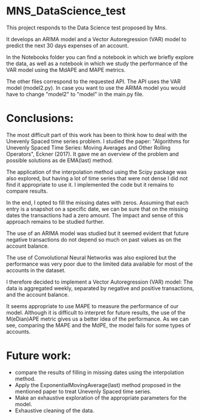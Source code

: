 # MNS_DataScience_test
This project responds to the Data Science test proposed by M*ns*.

It develops an ARIMA model and a Vector Autoregression (VAR) model to predict the next 30 days expenses of an account.

In the Notebooks folder you can find a notebook in which we briefly explore the data, as well as a notebook in which we study the performance of the VAR model using the MdAPE and MAPE metrics.

The other files correspond to the requested API. The API uses the VAR model (model2.py). In case you want to use the ARIMA model you would have to change "model2" to "model" in the main.py file.

# Conclusions:

The most difficult part of this work has been to think how to deal with the Unevenly Spaced time series problem. I studied the paper: "Algorithms for Unevenly Spaced Time Series: Moving Averages and Other Rolling Operators", Eckner (2017). It gave me an overview of the problem and possible solutions as de EMA(last) method.

The application of the interpolation method using the Scipy package was also explored, but having a lot of time series that were not dense I did not find it appropriate to use it. I implemented the code but it remains to compare results.

In the end, I opted to fill the missing dates with zeros. Assuming that each entry is a snapshot on a specific date, we can be sure that on the missing dates the transactions had a zero amount. The impact and sense of this approach remains to be studied further.

The use of an ARIMA model was studied but it seemed evident that future negative transactions do not depend so much on past values as on the account balance.

The use of Convolutional Neural Networks was also explored but the performance was very poor due to the limited data available for most of the accounts in the dataset.

I therefore decided to implement a Vector Autoregression (VAR) model: 
The data is aggregated weekly, separated by negative and positive transactions, and the account balance.

It seems appropriate to use MAPE to measure the performance of our model. Although it is difficult to interpret for future results, the use of the M(eDian)APE metric gives us a better idea of the performance. As we can see, comparing the MAPE and the MdPE, the model fails for some types of accounts.

# Future work:
- compare the results of filling in missing dates using the interpolation method. 
- Apply the ExponentialMovingAverage(last) method proposed in the mentioned paper to treat Unevenly Spaced time series.
- Make an exhaustive exploration of the appropriate parameters for the model.
- Exhaustive cleaning of the data.

